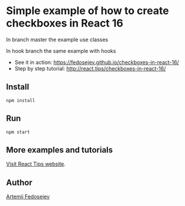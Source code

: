 # Simple example of how to create checkboxes in React 16

In branch master the example use classes

In hook branch the same example with hooks


- See it in action: https://fedosejev.github.io/checkboxes-in-react-16/
- Step by step tutorial: http://react.tips/checkboxes-in-react-16/

## Install

`npm install`

## Run

`npm start`

## More examples and tutorials

[Visit React Tips website](http://react.tips).

## Author

[Artemij Fedosejev](http://artemij.com)
